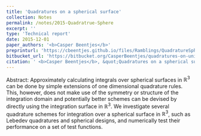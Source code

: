 ```yaml
---
title: 'Quadratures on a spherical surface'
collection: Notes
permalink: /notes/2015-Quadratrue-Sphere
excerpt: ''
type: 'Technical report'
date: 2015-12-01
paper_authors: '<b>Casper Beentjes</b>'
preprinturl: 'https://cbeentjes.github.io/files/Ramblings/QuadratureSphere.pdf'
bitbucket_url: 'https://bitbucket.org/CasperBeentjes/quadratures-on-unit-sphere'
citation: ' <b>Casper Beentjes</b>, &quot;Quadratures on a spherical surface.&quot; Technical Report, Oxford University (2015).'
---
```

Abstract:
Approximately calculating integrals over spherical surfaces in $\mathbb{R}^3$ can be done by simple extensions of one dimensional quadrature rules. This, however, does not make use of the symmetry or structure of the integration domain and potentially better schemes can be devised by directly using the integration surface in $\mathbb{R}^3$. We investigate several quadrature schemes for integration over a spherical surface in $\mathbb{R}^3$, such as Lebedev quadratures and spherical designs, and numerically test their performance on a set of test functions.



